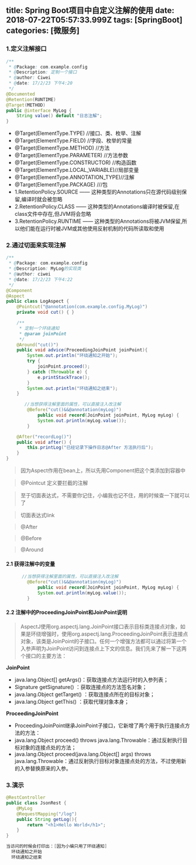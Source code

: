 title: Spring Boot项目中自定义注解的使用
date: 2018-07-22T05:57:33.999Z
tags: [SpringBoot]
categories: [微服务]
---
### 1.定义注解接口
```java
/**
 * @Package: com.example.config
 * @Description: 定制一个接口
 * @author: Ciwei
 * @date: 17/2/23 下午4:20
 */
@Documented
@Retention(RUNTIME)
@Target(METHOD)
public @interface MyLog {
    String value() default "日志注解";
}
```
<!--more-->
[^Documented 注解]: Documented 注解表明这个注解应该被 javadoc工具记录. 默认情况下,javadoc是不包括注解的. 但如果声明注解时指定了 @Documented,则它会被 javadoc 之类的工具处理, 所以注解类型信息也会被包括在生成的文档中
[^Inherited 注解]: 它指明被注解的类会自动继承. 更具体地说,如果定义注解时使用了 @Inherited 标记,然后用定义的注解来标注另一个父类, 父类又有一个子类(subclass),则父类的所有属性将被继承到它的子类中

* @Target(ElementType.TYPE) //接口、类、枚举、注解
* @Target(ElementType.FIELD) //字段、枚举的常量
* @Target(ElementType.METHOD) //方法
* @Target(ElementType.PARAMETER) //方法参数
* @Target(ElementType.CONSTRUCTOR) //构造函数
* @Target(ElementType.LOCAL_VARIABLE)//局部变量
* @Target(ElementType.ANNOTATION_TYPE)//注解
* @Target(ElementType.PACKAGE) ///包
* 1.RetentionPolicy.SOURCE —— 这种类型的Annotations只在源代码级别保留,编译时就会被忽略
* 2.RetentionPolicy.CLASS —— 这种类型的Annotations编译时被保留,在class文件中存在,但JVM将会忽略
* 3.RetentionPolicy.RUNTIME —— 这种类型的Annotations将被JVM保留,所以他们能在运行时被JVM或其他使用反射机制的代码所读取和使用

### 2.通过切面来实现注解
```java
/**
 * @Package: com.example.config
 * @Description: MyLog的实现类
 * @author: ciwei
 * @date: 17/2/23 下午4:22
 */
@Component
@Aspect
public class LogAspect {
    @Pointcut("@annotation(com.example.config.MyLog)")
    private void cut() { }

    /**
     * 定制一个环绕通知
     * @param joinPoint
     */
    @Around("cut()")
    public void advice(ProceedingJoinPoint joinPoint){
        System.out.println("环绕通知之开始");
        try {
            joinPoint.proceed();
        } catch (Throwable e) {
            e.printStackTrace();
        }
        System.out.println("环绕通知之结束");
    }

       //当想获得注解里面的属性，可以直接注入改注解
        @Before("cut()&&@annotation(myLog)")
            public void record(JoinPoint joinPoint, MyLog myLog) {
            System.out.println(myLog.value());
        }

    @After("recordLog()")
    public void after() {
        this.printLog("已经记录下操作日志@After 方法执行后");
    }
}
```

> 因为Aspect作用在bean上，所以先用Component把这个类添加到容器中

> @Pointcut 定义要拦截的注解

> 至于切面表达式，不需要你记住，小编我也记不住，用的时候查一下就可以了

> 切面表达式link

> @After

> @Before

> @Around

#### 2.1 获得注解中的变量
```java
      //当想获得注解里面的属性，可以直接注入改注解
        @Before("cut()&&@annotation(myLog)")
            public void record(JoinPoint joinPoint, MyLog myLog) {
            System.out.println(myLog.value());
        }
```

#### 2.2 注解中的ProceedingJoinPoint和JoinPoint说明
> AspectJ使用org.aspectj.lang.JoinPoint接口表示目标类连接点对象，如果是环绕增强时，使用org.aspectj.lang.ProceedingJoinPoint表示连接点对象，该类是JoinPoint的子接口。任何一个增强方法都可以通过将第一个入参声明为JoinPoint访问到连接点上下文的信息。我们先来了解一下这两个接口的主要方法：

**JoinPoint**
* java.lang.Object[] getArgs()：获取连接点方法运行时的入参列表；
* Signature getSignature() ：获取连接点的方法签名对象；
* java.lang.Object getTarget() ：获取连接点所在的目标对象；
* java.lang.Object getThis() ：获取代理对象本身；

**ProceedingJoinPoint**
* ProceedingJoinPoint继承JoinPoint子接口，它新增了两个用于执行连接点方法的方法：
* java.lang.Object proceed() throws java.lang.Throwable：通过反射执行目标对象的连接点处的方法；
* java.lang.Object proceed(java.lang.Object[] args) throws java.lang.Throwable：通过反射执行目标对象连接点处的方法，不过使用新的入参替换原来的入参。

### 3.演示
```java
@RestController
public class JsonRest {
    @MyLog
    @RequestMapping("/log")
    public String getLog(){
        return "<h1>Hello World</h1>";
    }
}

当访问的时候会打印出：[因为小编只用了环绕通知]
  环绕通知之开始
  环绕通知之结束
```
